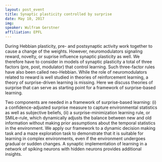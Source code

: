 ```yaml
---
layout: post_event
title: Synaptic plasticity controlled by surprise
date: May 10, 2017
img:
speaker: Wulfram Gerstner
affiliation: EPFL
---
```

During Hebbian plasticity,  pre- and postsynaptic activity work together to cause a change of the weights. However, neuromodulators signaling reward, novelty, or suprise influence synaptic plasticity as well. We therefore have to consider in models of synaptic plasticity a total of three factors (pre, post, modulator) that control learning. Such three-factor rules have also been called neo-Hebbian. While the role of neuromodulators related to reward is well studied in theories of reinforcement learning, a theory of surprise-driven learning is missing. Here we discuss theories of surprise that can serve as starting point for a framework of surprise-based learning. 

Two components are needed in a  framework of surprise-based learning: (i) a confidence-adjusted surprise measure to capture environmental statistics as well as subjective beliefs, (ii) a surprise-minimization learning rule, or SMiLe-rule, which dynamically adjusts the balance between new and old information without making prior assumptions about the temporal statistics in the environment. We apply our framework to a dynamic decision making task and a maze exploration task to demonstrate that it is suitable for learning in complex environments, even if the environment undergoes gradual or sudden changes. A synaptic implementation of learning  in a network of spiking  neurons with hidden neurons provides additional insights.
